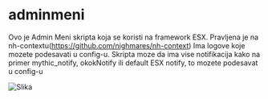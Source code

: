 # adminmeni
Ovo je Admin Meni skripta koja se koristi na framework ESX.
Pravljena je na nh-contextu(https://github.com/nighmares/nh-context)
Ima logove koje mozete podesavati u config-u.
Skripta moze da ima vise notifikacija kako na primer mythic_notify, okokNotify ili default ESX notify, to mozete podesavat u config-u

![Slika](https://cdn.discordapp.com/attachments/981685701684912138/986408401846292510/slika.png)